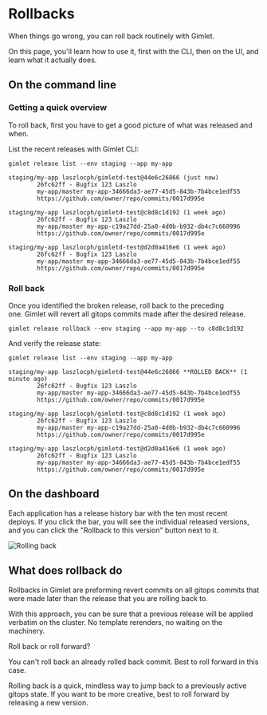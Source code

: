 # Rollbacks

When things go wrong, you can roll back routinely with Gimlet.

On this page, you'll learn how to use it, first with the CLI, then on the UI, and learn what it actually does.

## On the command line

### Getting a quick overview

To roll back, first you have to get a good picture of what was released and when.

List the recent releases with Gimlet CLI:

```
gimlet release list --env staging --app my-app
```

```
staging/my-app laszlocph/gimletd-test@44e6c26866 (just now)
        26fc62ff - Bugfix 123 Laszlo
        my-app/master my-app-34666da3-ae77-45d5-843b-7b4bce1edf55
        https://github.com/owner/repo/commits/0017d995e

staging/my-app laszlocph/gimletd-test@c8d8c1d192 (1 week ago)
        26fc62ff - Bugfix 123 Laszlo
        my-app/master my-app-c19a27dd-25a0-4d0b-b932-db4c7c660996
        https://github.com/owner/repo/commits/0017d995e

staging/my-app laszlocph/gimletd-test@d2d0a416e6 (1 week ago)
        26fc62ff - Bugfix 123 Laszlo
        my-app/master my-app-34666da3-ae77-45d5-843b-7b4bce1edf55
        https://github.com/owner/repo/commits/0017d995e
```

### Roll back

Once you identified the broken release, roll back to the preceding one. Gimlet will revert all gitops commits made after the desired release.

```
gimlet release rollback --env staging --app my-app --to c8d8c1d192
```

And verify the release state:

```
gimlet release list --env staging --app my-app
```

```
staging/my-app laszlocph/gimletd-test@44e6c26866 **ROLLED BACK** (1 minute ago)
        26fc62ff - Bugfix 123 Laszlo
        my-app/master my-app-34666da3-ae77-45d5-843b-7b4bce1edf55
        https://github.com/owner/repo/commits/0017d995e

staging/my-app laszlocph/gimletd-test@c8d8c1d192 (1 week ago)
        26fc62ff - Bugfix 123 Laszlo
        my-app/master my-app-c19a27dd-25a0-4d0b-b932-db4c7c660996
        https://github.com/owner/repo/commits/0017d995e

staging/my-app laszlocph/gimletd-test@d2d0a416e6 (1 week ago)
        26fc62ff - Bugfix 123 Laszlo
        my-app/master my-app-34666da3-ae77-45d5-843b-7b4bce1edf55
        https://github.com/owner/repo/commits/0017d995e
```

## On the dashboard

Each application has a release history bar with the ten most recent deploys. If you click the bar, you will see the individual released versions, and you can click the "Rollback to this version" button next to it.

![Rolling back](https://gimlet.io/rollback.gif)

## What does rollback do

Rollbacks in Gimlet are preforming revert commits on all gitops commits that were made later than the release that you are rolling back to.

With this approach, you can be sure that a previous release will be applied verbatim on the cluster. No template rerenders, no waiting on the machinery.

Roll back or roll forward?

You can't roll back an already rolled back commit. Best to roll forward in this case.

Rolling back is a quick, mindless way to jump back to a previously active gitops state. If you want to be more creative, best to roll forward by releasing a new version.
